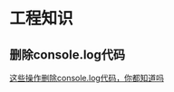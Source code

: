 # 工程知识

## 删除console.log代码

[这些操作删除console.log代码，你都知道吗](https://juejin.cn/post/6992749075326042126?searchId=202311071646415D95FAB10C90DE068821)


